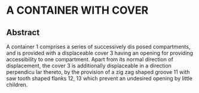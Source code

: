 # A CONTAINER WITH COVER

## Abstract
A container 1 comprises a series of successively dis posed compartments, and is provided with a displaceable cover 3 having an opening for providing accessibility to one compartment. Apart from its normal direction of displacement, the cover 3 is additionally displaceable in a direction perpendicu lar thereto, by the provision of a zig zag shaped groove 11 with saw tooth shaped flanks 12, 13 which prevent an undesired opening by little children.